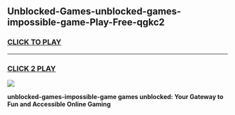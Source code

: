 
## Unblocked-Games-unblocked-games-impossible-game-Play-Free-qgkc2
<h3>
<a href="https://premium76.site?title=unblocked-games-impossible-game&ref=20A">CLICK TO PLAY</a></h3>
<hr>

<h3>
<a href="https://premium76.site?title=unblocked-games-impossible-game&ref=20A">CLICK 2 PLAY</a>
  
</h3>

<a href="https://premium76.site?title=unblocked-games-impossible-game&ref=20A"><img src="https://clearcache.store/games.png"></a>


**unblocked-games-impossible-game games unblocked: Your Gateway to Fun and Accessible Online Gaming**
